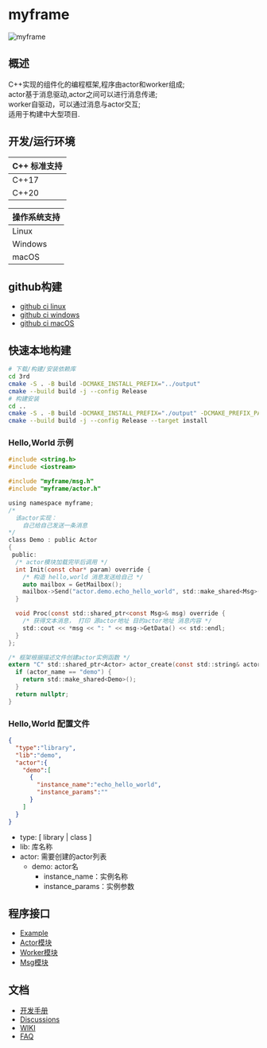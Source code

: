 # myframe

![myframe](doc/pics/myframe.png)

## 概述
C++实现的组件化的编程框架,程序由actor和worker组成;  
actor基于消息驱动,actor之间可以进行消息传递;  
worker自驱动，可以通过消息与actor交互;  
适用于构建中大型项目.  

## 开发/运行环境
| C++ 标准支持   |
| -------------- |
| C++17          |
| C++20          |

| 操作系统支持   |
| -------------- |
| Linux |
| Windows |
| macOS |

## github构建
* [github ci linux](.github/workflows/linux.yml)
* [github ci windows](.github/workflows/windows.yml)
* [github ci macOS](.github/workflows/macos.yml)

## 快速本地构建
```sh
# 下载/构建/安装依赖库
cd 3rd
cmake -S . -B build -DCMAKE_INSTALL_PREFIX="../output"
cmake --build build -j --config Release
# 构建安装
cd ..
cmake -S . -B build -DCMAKE_INSTALL_PREFIX="./output" -DCMAKE_PREFIX_PATH="./output"
cmake --build build -j --config Release --target install
```

### Hello,World 示例
```c
#include <string.h>
#include <iostream>

#include "myframe/msg.h"
#include "myframe/actor.h"

using namespace myframe;
/*
  该actor实现：
    自己给自己发送一条消息
*/
class Demo : public Actor
{
 public:
  /* actor模块加载完毕后调用 */
  int Init(const char* param) override {
    /* 构造 hello,world 消息发送给自己 */
    auto mailbox = GetMailbox();
    mailbox->Send("actor.demo.echo_hello_world", std::make_shared<Msg>("hello,world"));
  }

  void Proc(const std::shared_ptr<const Msg>& msg) override {
    /* 获得文本消息， 打印 源actor地址 目的actor地址 消息内容 */
    std::cout << *msg << ": " << msg->GetData() << std::endl;
  }
};

/* 框架根据描述文件创建actor实例函数 */
extern "C" std::shared_ptr<Actor> actor_create(const std::string& actor_name) {
  if (actor_name == "demo") {
    return std::make_shared<Demo>();
  }
  return nullptr;
}

```

### Hello,World 配置文件
```json
{
  "type":"library",
  "lib":"demo",
  "actor":{
    "demo":[
      {
        "instance_name":"echo_hello_world",
        "instance_params":""
      }
    ]
  }
}
```
- type: [ library | class ]
- lib: 库名称
- actor: 需要创建的actor列表
  - demo: actor名
    - instance_name：实例名称
    - instance_params：实例参数

## 程序接口
- [Example](https://github.com/lkpworkspace/myframe/tree/master/examples)
- [Actor模块](https://github.com/lkpworkspace/myframe/blob/master/myframe/actor.h)
- [Worker模块](https://github.com/lkpworkspace/myframe/blob/master/myframe/worker.h)
- [Msg模块](https://github.com/lkpworkspace/myframe/blob/master/myframe/msg.h)

## 文档
- [开发手册](doc/development_guide.md)
- [Discussions](https://github.com/lkpworkspace/myframe/discussions)
- [WIKI](https://github.com/lkpworkspace/myframe/wiki)
- [FAQ](https://github.com/lkpworkspace/myframe/wiki/FAQs)
